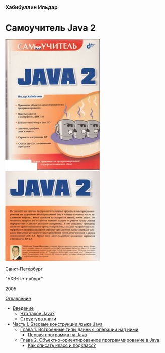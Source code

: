 ### Хабибуллин Ильдар
# Самоучитель Java 2

<img src = "/images/cover.jpg" width = "300"> <img src = "/images/end_cover.jpg" width = "300">

Санкт-Петербург

"БХВ-Петербург" 

2005

[Оглавление](README.md)

* [Введение](/introduction/introduction.md)
  * [Что такое Java?](/introduction/what-is-java.md)
  * [Структура книги](/introduction/book-structure.md)
* [Часть I. Базовые конструкции языка Java](part-1/chapter-1.md)
  * [Глава 1. Встроенные типы данных, операции над ними](part-1/chapter-1/vstroennye-tipy-dannyh-operacii-nad-nimi.md)
    * [Первая программа на Java](part-1/chapter-1/first-programm-on-java.md)
  * [Глава 2. Объектно-ориентированное программирование в Java](part-1/chapter-2/obektno-orientirovannoe-programmirovanie.md)
    * [Как описать класс и подкласс?](part-1/chapter-2/kak-opisat-klass-i-podklass.md)

